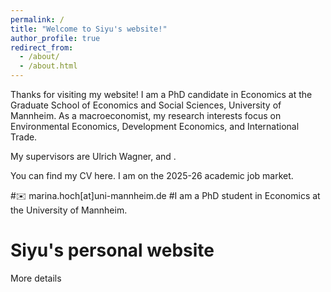 ```yaml
---
permalink: /
title: "Welcome to Siyu's website!"
author_profile: true
redirect_from: 
  - /about/
  - /about.html
---
```


Thanks for visiting my website!
I am a PhD candidate in Economics at the Graduate School of Economics and Social Sciences, University of Mannheim. 
As a macroeconomist, my research interests focus on Environmental Economics, Development Economics, and International Trade.

My supervisors are Ulrich Wagner, and . 

You can find my CV here.
I am on the 2025-26 academic job market.

#✉️ marina.hoch[at]uni-mannheim.de
#I am a PhD student in Economics at the University of Mannheim.



Siyu's personal website
======
More details


